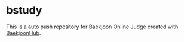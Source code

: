 # bstudy
This is a auto push repository for Baekjoon Online Judge created with [BaekjoonHub](https://github.com/BaekjoonHub/BaekjoonHub).
